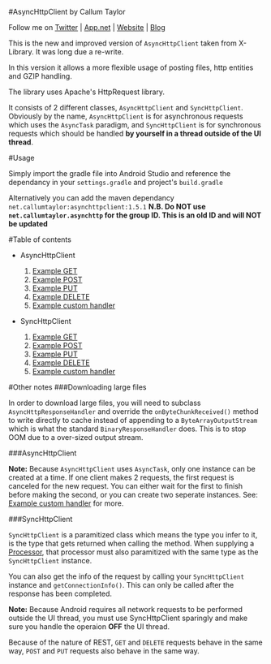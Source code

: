 #AsyncHttpClient by Callum Taylor

Follow me on [Twitter](http://twitter.com/scruffyfox) | [App.net](http://alpha.app.net/scruffyfox) | [Website](http://callumtaylor.net) | [Blog](http://blog.callumtaylor.net)

This is the new and improved version of `AsyncHttpClient` taken from X-Library. It was long due a re-write.

In this version it allows a more flexible usage of posting files, http entities and GZIP handling.

The library uses Apache's HttpRequest library.

It consists of 2 different classes, `AsyncHttpClient` and `SyncHttpClient`. Obviously by the name, `AsyncHttpClient` is for asynchronous requests which uses the `AsyncTask` paradigm, and `SyncHttpClient` is for synchronous requests which should be handled **by yourself in a thread outside of the UI thread**.

#Usage

Simply import the gradle file into Android Studio and reference the dependancy in your `settings.gradle` and project's `build.gradle`

Alternatively you can add the maven dependancy `net.callumtaylor:asynchttpclient:1.5.1` **N.B. Do NOT use `net.callumtaylor.asynchttp` for the group ID. This is an old ID and will NOT be updated**

#Table of contents

- AsyncHttpClient
	1. [Example GET](docs/async-get.md)
	2. [Example POST](docs/async-post.md)
	3. [Example PUT](docs/async-put.md)
	4. [Example DELETE](docs/async-delete.md)
	5. [Example custom handler](docs/async-custom.md)

- SyncHttpClient
	1. [Example GET](docs/sync-get.md)
	2. [Example POST](docs/sync-post.md)
	3. [Example PUT](docs/sync-put.md)
	4. [Example DELETE](docs/sync-delete.md)
	5. [Example custom handler](docs/sync-custom.md)


#Other notes
###Downloading large files

In order to download large files, you will need to subclass `AsyncHttpResponseHandler` and override the `onByteChunkReceived()` method to write directly to cache instead of appending to a `ByteArrayOutputStream` which is what the standard `BinaryResponseHandler` does. This is to stop OOM due to a over-sized output stream.

###AsyncHttpClient

**Note:** Because `AsyncHttpClient` uses `AsyncTask`, only one instance can be created at a time. If one client makes 2 requests, the first request is canceled for the new request. You can either wait for the first to finish before making the second, or you can create two seperate instances. See: [Example custom handler](docs/async-custom.md) for more.

###SyncHttpClient

`SyncHttpClient` is a paramitized class which means the type you infer to it, is the type that gets returned when calling the method. When supplying a [Processor](https://github.com/scruffyfox/AsyncHttpClient/blob/v1.3/src/net/callumtaylor/asynchttp/processor/Processor.java), that processor must also paramitized with the same type as the `SyncHttpClient` instance.

You can also get the info of the request by calling your `SyncHttpClient` instance and `getConnectionInfo()`. This can only be called after the response has been completed.

**Note:** Because Android requires all network requests to be performed outside the UI thread, you must use SyncHttpClient sparingly and make sure you handle the operaion **OFF** the UI thread.

Because of the nature of REST, `GET` and `DELETE` requests behave in the same
way, `POST` and `PUT` requests also behave in the same way.
